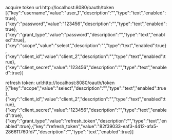 acquire token 
url:http://localhost:8080/oauth/token
[{"key":"username","value":"user_1","description":"","type":"text","enabled":true},{"key":"password","value":"123456","description":"","type":"text","enabled":true},{"key":"grant_type","value":"password","description":"","type":"text","enabled":true},{"key":"scope","value":"select","description":"","type":"text","enabled":true},{"key":"client_id","value":"client_2","description":"","type":"text","enabled":true},{"key":"client_secret","value":"123456","description":"","type":"text","enabled":true}]

refresh token:
url:http://localhost:8080/oauth/token
[{"key":"scope","value":"select","description":"","type":"text","enabled":true},{"key":"client_id","value":"client_2","description":"","type":"text","enabled":true},{"key":"client_secret","value":"123456","description":"","type":"text","enabled":true},{"key":"grant_type","value":"refresh_token","description":"","type":"text","enabled":true},{"key":"refresh_token","value":"82f39033-eaf3-4412-afa5-286611760fd7","description":"","type":"text","enabled":true}]